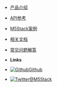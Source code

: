 - [产品介绍](zh_CN/)
- [API参考](zh_CN/api)
- [M5Stack案例](zh_CN/case)
- [相关文档](zh_CN/related_documents)
- [常见问题解答](zh_CN/faq)


- **Links**
- [![Github](https://icongram.jgog.in/simple/github.svg?color=808080&size=16)Github](https://github.com/m5stack)
- [![Twitter](https://icongram.jgog.in/simple/twitter.svg?colored&size=16)@M5Stack](http://twitter.com/M5Stack)
